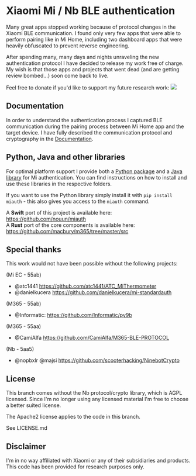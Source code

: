 # Xiaomi Mi / Nb BLE authentication
Many great apps stopped working because of protocol changes in the Xiaomi BLE communication. I found only very few apps that were able to perform pairing like in Mi Home, including two dashboard apps that were heavily obfuscated to prevent reverse engineering.

After spending many, many days and nights unraveling the new authentication protocol I have decided to release my work free of charge. My wish is that those apps and projects that went dead (and are getting review bombed...) soon come back to live.

Feel free to donate if you'd like to support my future research work:
[![](https://www.paypalobjects.com/de_DE/DE/i/btn/btn_donateCC_LG.gif)](https://www.paypal.com/donate/?hosted_button_id=G8FUS4LH2THES)

## Documentation
In order to understand the authentication process I captured BLE communication during the pairing process between Mi Home app and the target device. I have fully described the communication protocol and cryptography in the [Documentation](doc/).

## Python, Java and other libraries
For optimal platform support I provide both a [Python package](lib/python/) and a [Java library](lib/java/) for Mi authentication. You can find instructions on how to install and use these libraries in the respective folders.

If you want to use the Python library simply install it with `pip install miauth` - this also gives you access to the `miauth` command.

A __Swift__ port of this project is available here: https://github.com/nouun/miauth  
A __Rust__ port of the core components is available here: https://github.com/macbury/m365/tree/master/src

## Special thanks
This work would not have been possible without the following projects:

(Mi EC - 55ab)
* @atc1441 https://github.com/atc1441/ATC_MiThermometer
* @danielkucera https://github.com/danielkucera/mi-standardauth

(M365 - 55ab)
* @Informatic: https://github.com/Informatic/py9b

(M365 - 55aa)
* @CamiAlfa https://github.com/CamiAlfa/M365-BLE-PROTOCOL

(Nb - 5aa5)
* @nopbxlr @majsi https://github.com/scooterhacking/NinebotCrypto

## License
This branch comes without the Nb protocol/crypto library, which is AGPL licensed.
Since I'm no longer using any licensed material I'm free to choose a better suited license.

The Apache2 license applies to the code in this branch.

See LICENSE.md

## Disclaimer
I'm in no way affiliated with Xiaomi or any of their subsidiaries and products. This code has been provided for research purposes only.
